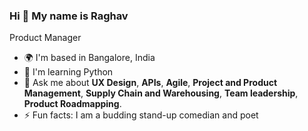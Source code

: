 ### Hi 👋 My name is Raghav

Product Manager

- 🌍  I'm based in Bangalore, India
- 🧠  I'm learning Python
- 💬 Ask me about **UX Design**, **APIs**, **Agile**, **Project and Product Management**, **Supply Chain and Warehousing**, **Team leadership**, **Product Roadmapping**.
- ⚡ Fun facts: I am a budding stand-up comedian and poet


